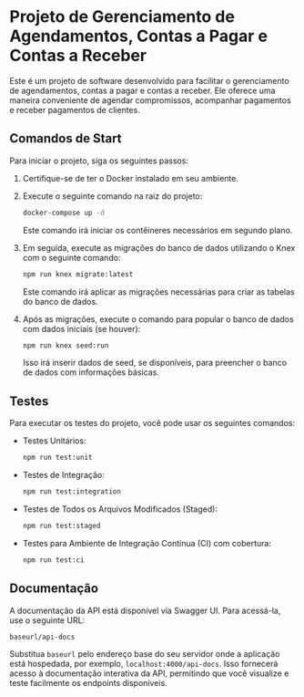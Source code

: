 # Projeto de Gerenciamento de Agendamentos, Contas a Pagar e Contas a Receber

Este é um projeto de software desenvolvido para facilitar o gerenciamento de agendamentos, contas a pagar e contas a receber. Ele oferece uma maneira conveniente de agendar compromissos, acompanhar pagamentos e receber pagamentos de clientes.

## Comandos de Start

Para iniciar o projeto, siga os seguintes passos:

1. Certifique-se de ter o Docker instalado em seu ambiente.

2. Execute o seguinte comando na raiz do projeto:

   ```bash
   docker-compose up -d
   ```

   Este comando irá iniciar os contêineres necessários em segundo plano.

3. Em seguida, execute as migrações do banco de dados utilizando o Knex com o seguinte comando:

   ```bash
   npm run knex migrate:latest
   ```

   Este comando irá aplicar as migrações necessárias para criar as tabelas do banco de dados.

4. Após as migrações, execute o comando para popular o banco de dados com dados iniciais (se houver):

   ```bash
   npm run knex seed:run
   ```

   Isso irá inserir dados de seed, se disponíveis, para preencher o banco de dados com informações básicas.

## Testes

Para executar os testes do projeto, você pode usar os seguintes comandos:

- Testes Unitários:

  ```bash
  npm run test:unit
  ```

- Testes de Integração:

  ```bash
  npm run test:integration
  ```

- Testes de Todos os Arquivos Modificados (Staged):

  ```bash
  npm run test:staged
  ```

- Testes para Ambiente de Integração Contínua (CI) com cobertura:

  ```bash
  npm run test:ci
  ```

## Documentação

A documentação da API está disponível via Swagger UI. Para acessá-la, use o seguinte URL:

```
baseurl/api-docs
```

Substitua `baseurl` pelo endereço base do seu servidor onde a aplicação está hospedada, por exemplo, `localhost:4000/api-docs`. Isso fornecerá acesso à documentação interativa da API, permitindo que você visualize e teste facilmente os endpoints disponíveis.

